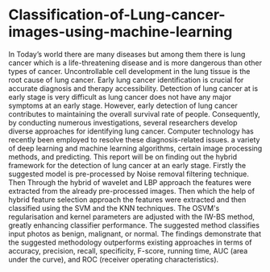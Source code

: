 # Classification-of-Lung-cancer-images-using-machine-learning
In Today’s world there are many diseases but among them there is lung cancer which is a life-threatening disease and is more dangerous than other types of cancer. Uncontrollable cell development in the lung tissue is the root cause of lung cancer. Early lung cancer identification is crucial for accurate diagnosis and therapy accessibility. Detection of lung cancer at is early stage is very difficult as lung cancer does not have any major symptoms at an early stage. However, early detection of lung cancer contributes to maintaining the overall survival rate of people. Consequently, by conducting numerous investigations, several researchers develop diverse approaches for identifying lung cancer. Computer technology has recently been employed to resolve these diagnosis-related issues. a variety of deep learning and machine learning algorithms, certain image processing methods, and predicting. This report will be on finding out the hybrid framework for the detection of lung cancer at an early stage. Firstly the suggested model is pre-processed by Noise removal filtering technique. Then Through the hybrid of wavelet and LBP approach the features were extracted from the already pre-processed images. Then which the help of hybrid feature selection approach the features were extracted and then classified using the SVM and the KNN techniques. The OSVM's regularisation and kernel parameters are adjusted with the IW-BS method, greatly enhancing classifier performance. The suggested method classifies input photos as benign, malignant, or normal. The findings demonstrate that the suggested methodology outperforms existing approaches in terms of accuracy, precision, recall, specificity, F-score, running time, AUC (area under the curve), and ROC (receiver operating characteristics). 
 

